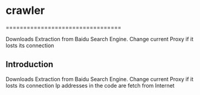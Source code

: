 # crawler
=================================

Downloads Extraction from Baidu Search Engine.
Change current Proxy if it losts its connection

Introduction
------------

Downloads Extraction from Baidu Search Engine.
Change current Proxy if it losts its connection
Ip addresses in the code are fetch from Internet
